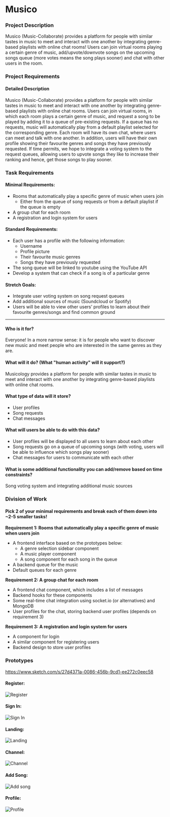 # Musico

### Project Description
Musico (Music-Collaborate) provides a platform for people with similar tastes in music to meet and interact with one another by integrating genre-based playlists with online chat rooms! Users can join virtual rooms playing a certain genre of music, add/upvote/downvote songs on the upcoming songs queue (more votes means the song plays sooner) and chat with other users in the room.

### Project Requirements

#### Detailed Description

Musico (Music-Collaborate) provides a platform for people with similar tastes in music to meet and interact with one another by integrating genre-based playlists with online chat rooms. Users can join virtual rooms, in which each room plays a certain genre of music, and request a song to be played by adding it to a queue of pre-existing requests. If a queue has no requests, music will automatically play from a default playlist selected for the corresponding genre. Each room will have its own chat, where users can meet and talk with one another. In addition, users will have their own profile showing their favourite genres and songs they have previously requested. If time permits, we hope to integrate a voting system to the request queues, allowing users to upvote songs they like to increase their ranking and hence, get those songs to play sooner.

### Task Requirements

#### Minimal Requirements:
* Rooms that automatically play a specific genre of music when users join 
    * Either from the queue of song requests or from a default playlist if the queue is empty
* A group chat for each room
* A registration and login system for users

#### Standard Requirements:
* Each user has a profile with the following information:
    * Username 
    * Profile picture
    * Their favourite music genres
    * Songs they have previously requested
* The song queue will be linked to youtube using the YouTube API
* Develop a system that can check if a song is of a particular genre

#### Stretch Goals:
* Integrate user voting system on song request queues
* Add additional sources of music (Soundcloud or Spotify)
* Users will be able to view other users’ profiles to learn about their favourite genres/songs and find common ground

----

#### Who is it for?
Everyone! In a more narrow sense: it is for people who want to discover new music and meet people who are interested in the same genres as they are.

#### What will it do? (What "human activity" will it support?)
Musicology provides a platform for people with similar tastes in music to meet and interact with one another by integrating genre-based playlists with online chat rooms.

#### What type of data will it store?
* User profiles
* Song requests
* Chat messages

#### What will users be able to do with this data?
* User profiles will be displayed to all users to learn about each other
* Song requests go on a queue of upcoming songs (with voting, users will be able to influence which songs play sooner)
* Chat messages for users to communicate with each other

#### What is some additional functionality you can add/remove based on time constraints?
Song voting system and integrating additional music sources


### Division of Work

#### Pick 2 of your minimal requirements and break each of them down into ~2-5 smaller tasks!

**Requirement 1: Rooms that automatically play a specific genre of music when users join**
* A frontend interface based on the prototypes below:
    * A genre selection sidebar component 
    * A music player component
    * A song component for each song in the queue
* A backend queue for the music
* Default queues for each genre

**Requirement 2: A group chat for each room**
* A frontend chat component, which includes a list of messages
* Backend hooks for these components
* Some real-time chat integration using socket.io (or alternatives) and MongoDB
* User profiles for the chat, storing backend user profiles (depends on requirement 3)

**Requirement 3: A registration and login system for users**
* A component for login
* A similar component for registering users
* Backend design to store user profiles

### Prototypes
https://www.sketch.com/s/27d4371a-0086-456b-9cd1-ee272c0eec58

#### Register:
![Register](images/Register.png)

#### Sign In:
![Sign In](images/SignIn.png)

#### Landing:
![Landing](images/Landing.png)

#### Channel:
![Channel](images/Channel.png)

#### Add Song:
![Add song](images/AddSong.png)

#### Profile:
![Profile](images/Profile.png)


